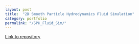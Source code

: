 ```yaml
---
layout: post
title:  "2D Smooth Particle Hydrodynamics Fluid Simulation"
category: portfolio
permalink: "/SPH_Fluid_Sim/"
---
```


<!--end-excerpt-->

[Link to repository][repo]

[repo]: https://github.com/TMoCo/SPH-2D-Fluid-Simulation